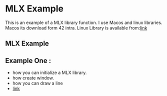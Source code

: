 # MLX Example

This is an example of a MLX library function.
I use Macos and linux libraries.
Macos its download form 42 intra.
Linux Library is available from:[link](https://github.com/42Paris/minilibx-linux)

## MLX Example

## Example One :
- how you can initialize a MLX library.
- how create window.
- how you can draw a line
- [link](./src/window/)
